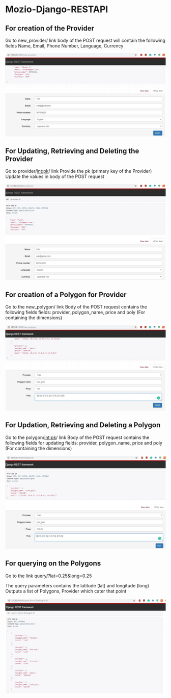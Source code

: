# Mozio-Django-RESTAPI

## For creation of the Provider

Go to new_provider/ link
body of the POST request will contain the following fields
Name, Email, Phone Number, Language, Currency

![create Provider](images/provider_create.JPG)

## For Updating, Retrieving and Deleting the Provider

Go to provider/<int:pk>/ link
Provide the pk (primary key of the Provider)
Update the values in body of the POST request

![Update Provider](images/provider_update.JPG)

## For creation of a Polygon for Provider

Go to the new_polygon/ link
Body of the POST request contains the following fields
fields: provider, polygon_name, price and poly (For containing the dimensions)

![Create Polygon](images/poly_create.JPG)

## For Updation, Retrieving and Deleting a Polygon

Go to the polygon/<int:pk>/ link
Body of the POST request contains the following fields for updating
fields: provider, polygon_name, price and poly (For containing the dimensions)


![Update Polygon](images/update_poly.JPG)

## For querying on the Polygons

Go to  the link query/?lat=0.25&long=0.25

The query parameters contains the latitude (lat) and longitude (long)
Outputs a list of Polygons, Provider which cater that point

![Query Polygons](images/query_poly.JPG)
